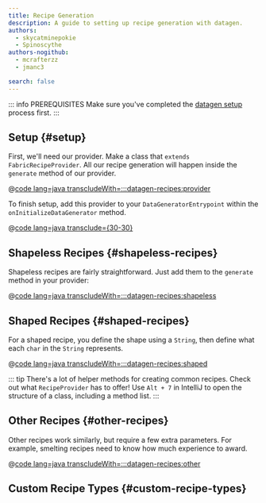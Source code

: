 ```yaml
---
title: Recipe Generation
description: A guide to setting up recipe generation with datagen.
authors:
  - skycatminepokie
  - Spinoscythe
authors-nogithub:
  - mcrafterzz
  - jmanc3

search: false
---
```


::: info PREREQUISITES
Make sure you've completed the [datagen setup](./setup) process first.
:::

## Setup {#setup}

First, we'll need our provider. Make a class that `extends FabricRecipeProvider`. All our recipe generation will happen inside the `generate` method of our provider.

@[code lang=java transcludeWith=:::datagen-recipes:provider](@/reference/1.21/src/client/java/com/example/docs/datagen/ExampleModRecipeProvider.java)

To finish setup, add this provider to your `DataGeneratorEntrypoint` within the `onInitializeDataGenerator` method.

@[code lang=java transclude={30-30}](@/reference/1.21/src/client/java/com/example/docs/datagen/ExampleModDataGenerator.java)

## Shapeless Recipes {#shapeless-recipes}

Shapeless recipes are fairly straightforward. Just add them to the `generate` method in your provider:

@[code lang=java transcludeWith=:::datagen-recipes:shapeless](@/reference/1.21/src/client/java/com/example/docs/datagen/ExampleModRecipeProvider.java)

## Shaped Recipes {#shaped-recipes}

For a shaped recipe, you define the shape using a `String`, then define what each `char` in the `String` represents.

@[code lang=java transcludeWith=:::datagen-recipes:shaped](@/reference/1.21/src/client/java/com/example/docs/datagen/ExampleModRecipeProvider.java)

::: tip
There's a lot of helper methods for creating common recipes. Check out what `RecipeProvider` has to offer! Use `Alt + 7` in IntelliJ to open the structure of a class, including a method list.
:::

## Other Recipes {#other-recipes}

Other recipes work similarly, but require a few extra parameters. For example, smelting recipes need to know how much experience to award.

@[code lang=java transcludeWith=:::datagen-recipes:other](@/reference/1.21/src/client/java/com/example/docs/datagen/ExampleModRecipeProvider.java)

## Custom Recipe Types {#custom-recipe-types}
